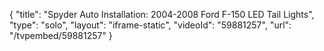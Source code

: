 {
    "title": "Spyder Auto Installation: 2004-2008 Ford F-150 LED Tail Lights",
    "type": "solo",
    "layout": "iframe-static",
    "videoId": "59881257",
    "url": "\/tvpembed\/59881257"
}